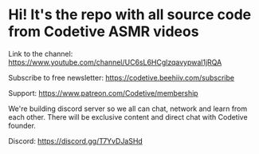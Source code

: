 # Hi! It's the repo with all source code from Codetive ASMR videos

Link to the channel: https://www.youtube.com/channel/UC6sL6HCglzqavypwal1jRQA

Subscribe to free newsletter: https://codetive.beehiiv.com/subscribe

Support: https://www.patreon.com/Codetive/membership


We're building discord server so we all can chat, network and learn from each other. There will be exclusive content and direct chat with Codetive founder.

Discord: https://discord.gg/T7YvDJaSHd